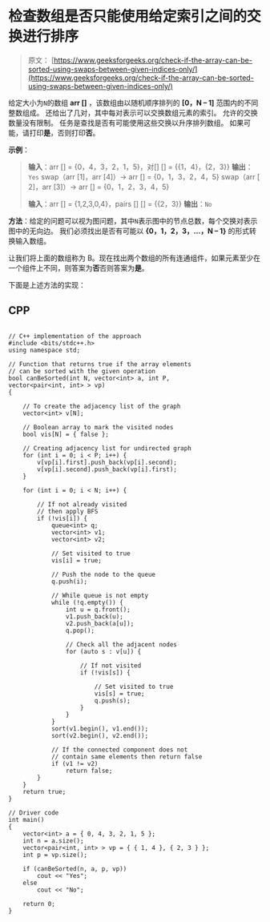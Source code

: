 # 检查数组是否只能使用给定索引之间的交换进行排序

> 原文： [https://www.geeksforgeeks.org/check-if-the-array-can-be-sorted-using-swaps-between-given-indices-only/](https://www.geeksforgeeks.org/check-if-the-array-can-be-sorted-using-swaps-between-given-indices-only/)

给定大小为`N`的数组 **arr []** ，该数组由以随机顺序排列的 **[0，N – 1]** 范围内的不同整数组成。 还给出了几对，其中每对表示可以交换数组元素的索引。 允许的交换数量没有限制。 任务是查找是否有可能使用这些交换以升序排列数组。 如果可能，请打印**是**，否则打印**否**。

**示例**：

> **输入**：arr [] = {0，4，3，2，1，5}，对[] [] = {{1，4}，{2，3}}
> **输出**：`Yes`
> swap（arr [1]，arr [4]）-> arr [] = {0，1，3，2，4，5}
> swap（arr [ 2]，arr [3]）-> arr [] = {0，1，2，3，4，5}
> 
> **输入**：arr [] = {1,2,3,0,4}，pairs [] [] = {{2，3}}
> **输出**：`No`

**方法**：给定的问题可以视为图问题，其中`N`表示图中的节点总数，每个交换对表示图中的无向边。 我们必须找出是否有可能以 **{0，1，2，3，…，N – 1}** 的形式转换输入数组。

让我们将上面的数组称为 B。现在找出两个数组的所有连通组件，如果元素至少在一个组件上不同，则答案为**否**否则答案为**是**。

下面是上述方法的实现：

## CPP

```

// C++ implementation of the approach 
#include <bits/stdc++.h> 
using namespace std; 

// Function that returns true if the array elements 
// can be sorted with the given operation 
bool canBeSorted(int N, vector<int> a, int P,  
vector<pair<int, int> > vp) 
{ 

    // To create the adjacency list of the graph 
    vector<int> v[N]; 

    // Boolean array to mark the visited nodes 
    bool vis[N] = { false }; 

    // Creating adjacency list for undirected graph 
    for (int i = 0; i < P; i++) { 
        v[vp[i].first].push_back(vp[i].second); 
        v[vp[i].second].push_back(vp[i].first); 
    } 

    for (int i = 0; i < N; i++) { 

        // If not already visited 
        // then apply BFS 
        if (!vis[i]) { 
            queue<int> q; 
            vector<int> v1; 
            vector<int> v2; 

            // Set visited to true 
            vis[i] = true; 

            // Push the node to the queue 
            q.push(i); 

            // While queue is not empty 
            while (!q.empty()) { 
                int u = q.front(); 
                v1.push_back(u); 
                v2.push_back(a[u]); 
                q.pop(); 

                // Check all the adjacent nodes 
                for (auto s : v[u]) { 

                    // If not visited 
                    if (!vis[s]) { 

                        // Set visited to true 
                        vis[s] = true; 
                        q.push(s); 
                    } 
                } 
            } 
            sort(v1.begin(), v1.end()); 
            sort(v2.begin(), v2.end()); 

            // If the connected component does not 
            // contain same elements then return false 
            if (v1 != v2) 
                return false; 
        } 
    } 
    return true; 
} 

// Driver code 
int main() 
{ 
    vector<int> a = { 0, 4, 3, 2, 1, 5 }; 
    int n = a.size(); 
    vector<pair<int, int> > vp = { { 1, 4 }, { 2, 3 } }; 
    int p = vp.size(); 

    if (canBeSorted(n, a, p, vp)) 
        cout << "Yes"; 
    else
        cout << "No"; 

    return 0; 
} 

```